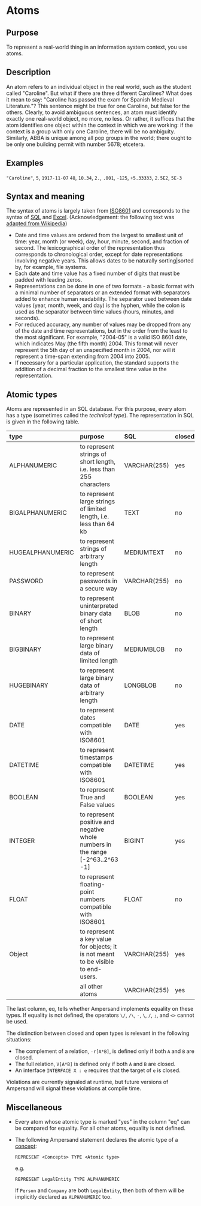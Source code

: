 # Atoms

## Purpose

To represent a real-world thing in an information system context, you use atoms.

## Description

An atom refers to an individual object in the real world, such as the student called "Caroline". But what if there are three different Carolines? What does it mean to say: "Caroline has passed the exam for Spanish Medieval Literature."? This sentence might be true for one Caroline, but false for the others. Clearly, to avoid ambiguous sentences, an atom must identify exactly one real-world object, no more, no less. Or rather, it suffices that the atom identifies one object within the context in which we are working: if the context is a group with only one Caroline, there will be no ambiguity. Similarly, ABBA is unique among all pop groups in the world; there ought to be only one building permit with number 5678; etcetera.

## Examples

`"Caroline"`, `5`, `1917-11-07` `48`, `10.34`, `2.`, `.001`, `-125`, `+5.33333`, `2.5E2`, `5E-3`

## Syntax and meaning

The syntax of atoms is largely taken from [ISO8601](https://www.iso.org/iso-8601-date-and-time-format.html) and corresponds to the syntax of [SQL](https://www.w3schools.com/sql/func_sqlserver_convert.asp) and [Excel](https://support.office.com/en-us/article/format-numbers-as-dates-or-times-418bd3fe-0577-47c8-8caa-b4d30c528309). \(Acknowledgement: the following text was [adapted from Wikipedia](https://en.wikipedia.org/wiki/ISO_8601)\)

- Date and time values are ordered from the largest to smallest unit of time: year, month \(or week\), day, hour, minute, second, and fraction of second. The lexicographical order of the representation thus corresponds to chronological order, except for date representations involving negative years. This allows dates to be naturally sorting\|sorted by, for example, file systems.
- Each date and time value has a fixed number of digits that must be padded with leading zeros.
- Representations can be done in one of two formats - a basic format with a minimal number of separators or an extended format with separators added to enhance human readability. The separator used between date values \(year, month, week, and day\) is the hyphen, while the colon is used as the separator between time values \(hours, minutes, and seconds\).
- For reduced accuracy, any number of values may be dropped from any of the date and time representations, but in the order from the least to the most significant. For example, "2004-05" is a valid ISO 8601 date, which indicates May \(the fifth month\) 2004. This format will never represent the 5th day of an unspecified month in 2004, nor will it represent a time-span extending from 2004 into 2005.
- If necessary for a particular application, the standard supports the addition of a decimal fraction to the smallest time value in the representation.

## Atomic types

Atoms are represented in an SQL database. For this purpose, every atom has a type \(sometimes called the _technical type_\). The representation in SQL is given in the following table.

| type             | purpose                                                                           | SQL            | closed | eq  |
| :--------------- | :-------------------------------------------------------------------------------- | :------------- | :----- | :-- |
| ALPHANUMERIC     | to represent strings of short length, i.e. less than 255 characters               | VARCHAR\(255\) | yes    | yes |
| BIGALPHANUMERIC  | to represent large strings of limited length, i.e. less than 64 kb                | TEXT           | no     | yes |
| HUGEALPHANUMERIC | to represent strings of arbitrary length                                          | MEDIUMTEXT     | no     | no  |
| PASSWORD         | to represent passwords in a secure way                                            | VARCHAR\(255\) | no     | yes |
| BINARY           | to represent uninterpreted binary data of short length                            | BLOB           | no     | no  |
| BIGBINARY        | to represent large binary data of limited length                                  | MEDIUMBLOB     | no     | no  |
| HUGEBINARY       | to represent large binary data of arbitrary length                                | LONGBLOB       | no     | no  |
| DATE             | to represent dates compatible with ISO8601                                        | DATE           | yes    | yes |
| DATETIME         | to represent timestamps compatible with ISO8601                                   | DATETIME       | yes    | yes |
| BOOLEAN          | to represent True and False values                                                | BOOLEAN        | yes    | yes |
| INTEGER          | to represent positive and negative whole numbers in the range \[-2^63..2^63 -1\]  | BIGINT         | yes    | yes |
| FLOAT            | to represent floating-point numbers compatible with ISO8601                       | FLOAT          | no     | no  |
| Object           | to represent a key value for objects; it is not meant to be visible to end-users. | VARCHAR\(255\) | yes    | yes |
|                  | all other atoms                                                                   | VARCHAR\(255\) | yes    | yes |

The last column, eq, tells whether Ampersand implements equality on these types. If equality is not defined, the operators `\/`, `/\`, `-`, `\`, `/`, `;`, and `<>` cannot be used.

The distinction between closed and open types is relevant in the following situations:

- The complement of a relation, `-r[A*B]`, is defined only if both `A` and `B` are closed.
- The full relation, `V[A*B]` is defined only if both `A` and `B` are closed.
- An interface `INTERFACE X : e` requires that the target of `e` is closed.

Violations are currently signaled at runtime, but future versions of Ampersand will signal these violations at compile time.

## Miscellaneous

- Every atom whose atomic type is marked "yes" in the column "eq" can be compared for equality. For all other atoms, equality is not defined.
- The following Ampersand statement declares the atomic type of a [concept](./syntax-of-ampersand#the-concept-statement):

  ```text
  REPRESENT <Concepts> TYPE <Atomic type>
  ```

  e.g.

  ```text
  REPRESENT LegalEntity TYPE ALPHANUMERIC
  ```

  If `Person` and `Company` are both `LegalEntity`, then both of them will be implicitly declared as `ALPHANUMERIC` too.
